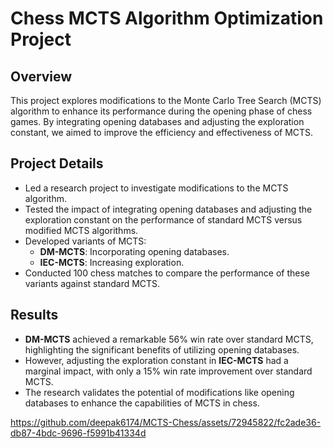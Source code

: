# Chess MCTS Algorithm Optimization Project

## Overview
This project explores modifications to the Monte Carlo Tree Search (MCTS) algorithm to enhance its performance during the opening phase of chess games. By integrating opening databases and adjusting the exploration constant, we aimed to improve the efficiency and effectiveness of MCTS.

## Project Details
- Led a research project to investigate modifications to the MCTS algorithm.
- Tested the impact of integrating opening databases and adjusting the exploration constant on the performance of standard MCTS versus modified MCTS algorithms.
- Developed variants of MCTS:
  - **DM-MCTS**: Incorporating opening databases.
  - **IEC-MCTS**: Increasing exploration.
- Conducted 100 chess matches to compare the performance of these variants against standard MCTS.

## Results
- **DM-MCTS** achieved a remarkable 56% win rate over standard MCTS, highlighting the significant benefits of utilizing opening databases.
- However, adjusting the exploration constant in **IEC-MCTS** had a marginal impact, with only a 15% win rate improvement over standard MCTS.
- The research validates the potential of modifications like opening databases to enhance the capabilities of MCTS in chess.



https://github.com/deepak6174/MCTS-Chess/assets/72945822/fc2ade36-db87-4bdc-9696-f5991b41334d

